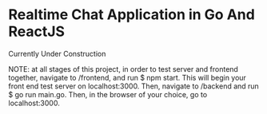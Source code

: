 Realtime Chat Application in Go And ReactJS
=============================================

Currently Under Construction

NOTE: at all stages of this project, in order to test server and frontend together, navigate to /frontend, and run $ npm start. This will begin your front end test server on localhost:3000. Then, navigate to /backend and run $ go run main.go. Then, in the browser of your choice, go to localhost:3000.